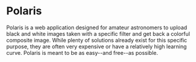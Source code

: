 # Polaris

Polaris is a web application designed for amateur astronomers to upload black
and white images taken with a specific filter and get back a colorful composite
image. While plenty of solutions already exist for this specific purpose, they
are often very expensive or have a relatively high learning curve. Polaris is
meant to be as easy--and free--as possible.
